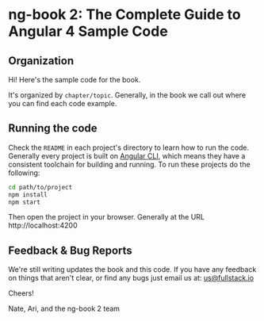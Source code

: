 # ng-book 2: The Complete Guide to Angular 4 Sample Code

## Organization

Hi! Here's the sample code for the book.

It's organized by `chapter/topic`. Generally, in the book we call out where you can find each code example. 

## Running the code

Check the `README` in each project's directory to learn how to run the code. Generally every project is built on [Angular CLI](https://github.com/angular/angular-cli), which means they have a consistent toolchain for building and running. To run these projects do the following:

```bash
cd path/to/project
npm install 
npm start 
```

Then open the project in your browser. Generally at the URL http://localhost:4200

## Feedback & Bug Reports

We're still writing updates the book and this code. If you have any feedback on things that aren't clear, or find any bugs just email us at: us@fullstack.io

Cheers!

Nate, Ari, and the ng-book 2 team
